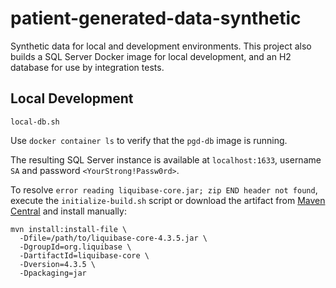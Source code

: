 # patient-generated-data-synthetic

Synthetic data for local and development environments.
This project also builds a SQL Server Docker image
for local development, and an H2 database for use by integration tests.

## Local Development

`local-db.sh`

Use `docker container ls` to verify that the `pgd-db` image is running.

The resulting SQL Server instance is available at `localhost:1633`,
username `SA` and password `<YourStrong!Passw0rd>`.

To resolve
`error reading liquibase-core.jar; zip END header not found`,
execute the `initialize-build.sh` script or download the artifact from
[Maven Central](https://search.maven.org/artifact/org.liquibase/liquibase-core/4.3.5/jar)
and install manually:

```
mvn install:install-file \
  -Dfile=/path/to/liquibase-core-4.3.5.jar \
  -DgroupId=org.liquibase \
  -DartifactId=liquibase-core \
  -Dversion=4.3.5 \
  -Dpackaging=jar
```

